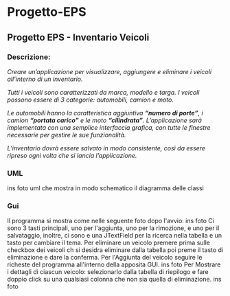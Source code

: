 # Progetto-EPS
## Progetto EPS - Inventario Veicoli

### Descrizione:
*Creare un’applicazione per visualizzare, aggiungere e eliminare i veicoli*
*all’interno di un inventario.*

*Tutti i veicoli sono caratterizzati da marca, modello e targa.*
*I veicoli possono essere di 3 categorie: automobili, camion e moto.*

*Le automobili hanno la caratteristica aggiuntiva **“numero di porte”**, i camion*
***“portata carico”** e le moto **“cilindrata”**.*
*L’applicazione sarà implementata con una semplice interfaccia grafica,*
*con tutte le finestre necessarie per gestire le sue funzionalità.*

*L’inventario dovrà essere salvato in modo consistente, così*
*da essere ripreso ogni volta che si lancia l’applicazione.*

### UML
ins foto
uml che mostra in modo schematico il diagramma delle classi

### Gui
Il programma si mostra come nelle seguente foto dopo l'avvio:
ins foto
Ci sono 3 tasti principali, uno per l'aggiunta, uno per la rimozione, e uno per il salvataggio, inoltre, 
ci sono e una JTextField per la ricerca nella tabella e un tasto per cambiare il tema.
Per eliminare un veicolo premere prima sulle checkbox dei veicoli ch si desidra eliminare dalla tabella poi preme il tasto di eliminazione e dare la conferma.
Per l'Aggiunta del veicolo seguire le richeste del programma all'interno della apposita GUI.
ins foto
Per Mostrare i dettagli di ciascun veicolo: selezionarlo dalla tabella di riepilogo e fare doppio click su una qualsiasi colonna che non sia quella di eliminazione.
ins foto
